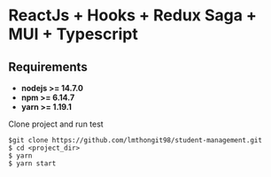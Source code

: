 # ReactJs + Hooks + Redux Saga + MUI + Typescript

## Requirements

- **nodejs >= 14.7.0**
- **npm >= 6.14.7**
- **yarn >= 1.19.1**

Clone project and run test

```
$git clone https://github.com/lmthongit98/student-management.git
$ cd <project_dir>
$ yarn
$ yarn start
```
